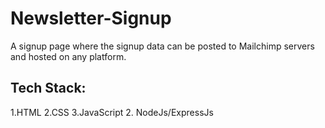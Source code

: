# Newsletter-Signup
A signup page where the signup data can be posted to Mailchimp servers and hosted on any platform.

## Tech Stack:
1.HTML
2.CSS
3.JavaScript
2. NodeJs/ExpressJs


